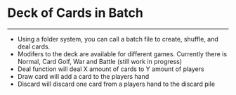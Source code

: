 # Deck of Cards in Batch
-------------------------------------
- Using a folder system, you can call a batch file to create, shuffle, and deal cards. 
- Modifers to the deck are available for different games. Currently there is Normal, Card Golf, War and Battle (still work in progress)
- Deal function will deal X amount of cards to Y amount of players
- Draw card will add a card to the players hand
- Discard will discard one card from a players hand to the discard pile
